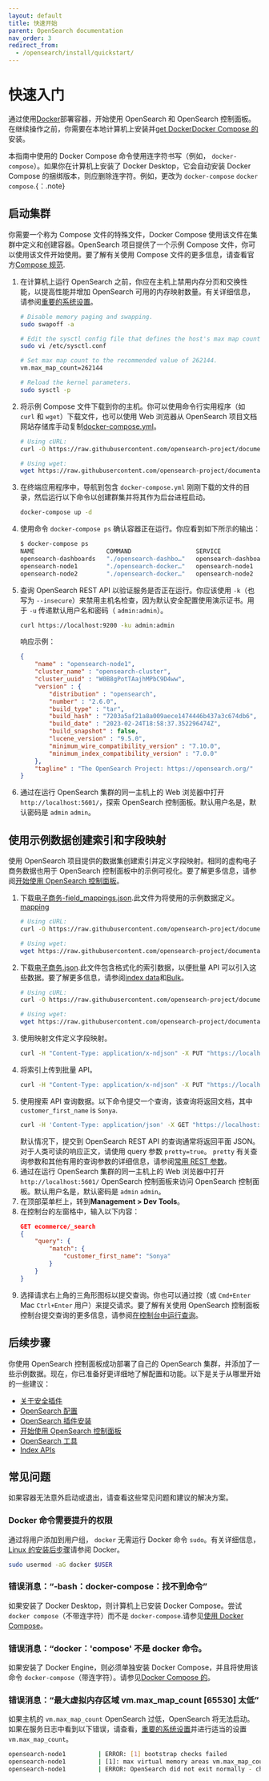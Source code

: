 ```yaml
---
layout: default
title: 快速开始
parent: OpenSearch documentation
nav_order: 3
redirect_from: 
  - /opensearch/install/quickstart/
---
```


# 快速入门

通过使用[Docker](https://www.docker.com/)部署容器，开始使用 OpenSearch 和 OpenSearch 控制面板。在继续操作之前，你需要在本地计算机上安装并[get Docker](https://docs.docker.com/get-docker/)[Docker Compose 的](https://github.com/docker/compose)安装。

本指南中使用的 Docker Compose 命令使用连字符书写（例如， `docker-compose`）。如果你在计算机上安装了 Docker Desktop，它会自动安装 Docker Compose 的捆绑版本，则应删除连字符。例如，更改为 `docker-compose` `docker compose`.{：.note}

## 启动集群

你需要一个称为 Compose 文件的特殊文件，Docker Compose 使用该文件在集群中定义和创建容器。OpenSearch 项目提供了一个示例 Compose 文件，你可以使用该文件开始使用。要了解有关使用 Compose 文件的更多信息，请查看官方[Compose 规范](https://docs.docker.com/compose/compose-file/).

1. 在计算机上运行 OpenSearch 之前，你应在主机上禁用内存分页和交换性能，以提高性能并增加 OpenSearch 可用的内存映射数量。有关详细信息，请参阅[重要的系统设置]({{site.url}}{{site.baseurl}}/opensearch/install/important-settings/)。
    ```bash
    # Disable memory paging and swapping.
    sudo swapoff -a
    
    # Edit the sysctl config file that defines the host's max map count.
    sudo vi /etc/sysctl.conf
    
    # Set max map count to the recommended value of 262144.
    vm.max_map_count=262144
    
    # Reload the kernel parameters.
    sudo sysctl -p
    ```
1. 将示例 Compose 文件下载到你的主机。你可以使用命令行实用程序（如 `curl` 和 `wget`）下载文件，也可以使用 Web 浏览器从 OpenSearch 项目文档网站存储库手动复制[docker-compose.yml](https://github.com/opensearch-project/documentation-website/blob/{{site.opensearch_major_minor_version}}/assets/examples/docker-compose.yml)。
    ```bash
    # Using cURL:
    curl -O https://raw.githubusercontent.com/opensearch-project/documentation-website/{{site.opensearch_major_minor_version}}/assets/examples/docker-compose.yml
    
    # Using wget:
    wget https://raw.githubusercontent.com/opensearch-project/documentation-website/{{site.opensearch_major_minor_version}}/assets/examples/docker-compose.yml
    ```
1. 在终端应用程序中，导航到包含 `docker-compose.yml` 刚刚下载的文件的目录，然后运行以下命令以创建群集并将其作为后台进程启动。
    ```bash
    docker-compose up -d
    ```
1. 使用命令 `docker-compose ps` 确认容器正在运行。你应看到如下所示的输出：
    ```bash
    $ docker-compose ps
    NAME                    COMMAND                  SERVICE                 STATUS              PORTS
    opensearch-dashboards   "./opensearch-dashbo…"   opensearch-dashboards   running             0.0.0.0:5601->5601/tcp
    opensearch-node1        "./opensearch-docker…"   opensearch-node1        running             0.0.0.0:9200->9200/tcp, 9300/tcp, 0.0.0.0:9600->9600/tcp, 9650/tcp
    opensearch-node2        "./opensearch-docker…"   opensearch-node2        running             9200/tcp, 9300/tcp, 9600/tcp, 9650/tcp
    ```
1. 查询 OpenSearch REST API 以验证服务是否正在运行。你应该使用 `-k`（也写为 `--insecure`）来禁用主机名检查，因为默认安全配置使用演示证书。用于 `-u` 传递默认用户名和密码（ `admin:admin`）。
    ```bash
    curl https://localhost:9200 -ku admin:admin
    ```
    响应示例：
    ```json
    {
        "name" : "opensearch-node1",
        "cluster_name" : "opensearch-cluster",
        "cluster_uuid" : "W0B8gPotTAajhMPbC9D4ww",
        "version" : {
            "distribution" : "opensearch",
            "number" : "2.6.0",
            "build_type" : "tar",
            "build_hash" : "7203a5af21a8a009aece1474446b437a3c674db6",
            "build_date" : "2023-02-24T18:58:37.352296474Z",
            "build_snapshot" : false,
            "lucene_version" : "9.5.0",
            "minimum_wire_compatibility_version" : "7.10.0",
            "minimum_index_compatibility_version" : "7.0.0"
        },
        "tagline" : "The OpenSearch Project: https://opensearch.org/"
    }
    ```
1. 通过在运行 OpenSearch 集群的同一主机上的 Web 浏览器中打开 `http://localhost:5601/`，探索 OpenSearch 控制面板。默认用户名是，默认密码是 `admin` `admin`。

## 使用示例数据创建索引和字段映射

使用 OpenSearch 项目提供的数据集创建索引并定义字段映射。相同的虚构电子商务数据也用于 OpenSearch 控制面板中的示例可视化。要了解更多信息，请参阅[开始使用 OpenSearch 控制面板]({{site.url}}{{site.baseurl}}/dashboards/index/)。

1. 下载[电子商务-field_mappings.json](https://github.com/opensearch-project/documentation-website/blob/{{site.opensearch_major_minor_version}}/assets/examples/ecommerce-field_mappings.json).此文件为将使用的示例数据定义。[mapping]({{site.url}}{{site.baseurl}}/opensearch/mappings/)
    ```bash
    # Using cURL:
    curl -O https://raw.githubusercontent.com/opensearch-project/documentation-website/{{site.opensearch_major_minor_version}}/assets/examples/ecommerce-field_mappings.json
    
    # Using wget:
    wget https://raw.githubusercontent.com/opensearch-project/documentation-website/{{site.opensearch_major_minor_version}}/assets/examples/ecommerce-field_mappings.json
    ```
1. 下载[电子商务.json](https://github.com/opensearch-project/documentation-website/blob/{{site.opensearch_major_minor_version}}/assets/examples/ecommerce.json).此文件包含格式化的索引数据，以便批量 API 可以引入这些数据。要了解更多信息，请参阅[index data]({{site.url}}{{site.baseurl}}/opensearch/index-data/)和[Bulk]({{site.url}}{{site.baseurl}}/api-reference/document-apis/bulk/)。
    ```bash
    # Using cURL:
    curl -O https://raw.githubusercontent.com/opensearch-project/documentation-website/{{site.opensearch_major_minor_version}}/assets/examples/ecommerce.json
    
    # Using wget:
    wget https://raw.githubusercontent.com/opensearch-project/documentation-website/{{site.opensearch_major_minor_version}}/assets/examples/ecommerce.json
    ```
1. 使用映射文件定义字段映射。
    ```bash
    curl -H "Content-Type: application/x-ndjson" -X PUT "https://localhost:9200/ecommerce" -ku admin:admin --data-binary "@ecommerce-field_mappings.json"
    ```
1. 将索引上传到批量 API。
    ```bash
    curl -H "Content-Type: application/x-ndjson" -X PUT "https://localhost:9200/ecommerce/_bulk" -ku admin:admin --data-binary "@ecommerce.json"
    ```
1. 使用搜索 API 查询数据。以下命令提交一个查询，该查询将返回文档，其中 `customer_first_name` is `Sonya`.
    ```bash
    curl -H 'Content-Type: application/json' -X GET "https://localhost:9200/ecommerce/_search?pretty=true" -ku admin:admin -d' {"query":{"match":{"customer_first_name":"Sonya"}}}'
    ```
    默认情况下，提交到 OpenSearch REST API 的查询通常将返回平面 JSON。对于人类可读的响应正文，请使用 query 参数 `pretty=true`。 `pretty` 有关查询参数和其他有用的查询参数的详细信息，请参阅[常用 REST 参数]({{site.url}}{{site.baseurl}}/opensearch/common-parameters/)。
1. 通过在运行 OpenSearch 集群的同一主机上的 Web 浏览器中打开 `http://localhost:5601/` OpenSearch 控制面板来访问 OpenSearch 控制面板。默认用户名是，默认密码是 `admin` `admin`。
1. 在顶部菜单栏上，转到**Management > Dev Tools**。
1. 在控制台的左窗格中，输入以下内容：
    ```json
    GET ecommerce/_search
    {
        "query": {
            "match": {
                "customer_first_name": "Sonya"
            }
        }
    }
    ```
1. 选择请求右上角的三角形图标以提交查询。你也可以通过按（或 `Cmd+Enter` Mac `Ctrl+Enter` 用户）来提交请求。要了解有关使用 OpenSearch 控制面板控制台提交查询的更多信息，请参阅[在控制台中运行查询]({{site.url}}{{site.baseurl}}/dashboards/run-queries/)。

## 后续步骤

你使用 OpenSearch 控制面板成功部署了自己的 OpenSearch 集群，并添加了一些示例数据。现在，你已准备好更详细地了解配置和功能。以下是关于从哪里开始的一些建议：
- [关于安全插件]({{site.url}}{{site.baseurl}}/security/index/)
- [OpenSearch 配置]({{site.url}}{{site.baseurl}}/install-and-configure/configuring-opensearch/)
- [OpenSearch 插件安装]({{site.url}}{{site.baseurl}}/opensearch/install/plugins/)
- [开始使用 OpenSearch 控制面板]({{site.url}}{{site.baseurl}}/dashboards/index/)
- [OpenSearch 工具]({{site.url}}{{site.baseurl}}/tools/index/)
- [Index APIs]({{site.url}}{{site.baseurl}}/api-reference/index-apis/index/)

## 常见问题

如果容器无法意外启动或退出，请查看这些常见问题和建议的解决方案。

### Docker 命令需要提升的权限

通过将用户添加到用户组， `docker` 无需运行 Docker 命令 `sudo`。有关详细信息，[Linux 的安装后步骤](https://docs.docker.com/engine/install/linux-postinstall/)请参阅 Docker。
```bash
sudo usermod -aG docker $USER
```

### 错误消息：“-bash：docker-compose：找不到命令”

如果安装了 Docker Desktop，则计算机上已安装 Docker Compose。尝试 `docker compose`（不带连字符）而不是 `docker-compose`.请参见[使用 Docker Compose](https://docs.docker.com/get-started/08_using_compose/)。

### 错误消息：“docker：'compose' 不是 docker 命令。

如果安装了 Docker Engine，则必须单独安装 Docker Compose，并且将使用该命令 `docker-compose`（带连字符）。请参见[Docker Compose 的](https://github.com/docker/compose)。

### 错误消息：“最大虚拟内存区域 vm.max_map_count [65530] 太低”

如果主机的 `vm.max_map_count` OpenSearch 过低，OpenSearch 将无法启动。如果在服务日志中看到以下错误，请查看，[重要的系统设置]({{site.url}}{{site.baseurl}}/opensearch/install/important-settings/)并进行适当的设置 `vm.max_map_count`。
```bash
opensearch-node1         | ERROR: [1] bootstrap checks failed
opensearch-node1         | [1]: max virtual memory areas vm.max_map_count [65530] is too low, increase to at least [262144]
opensearch-node1         | ERROR: OpenSearch did not exit normally - check the logs at /usr/share/opensearch/logs/opensearch-cluster.log
```